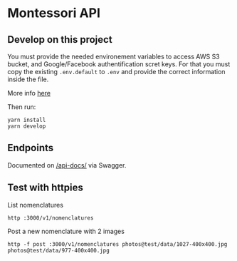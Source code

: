 # Montessori API

## Develop on this project

You must provide the needed environement variables to access AWS S3 bucket, and 
Google/Facebook authentification scret keys. For that you must copy the existing 
`.env.default` to `.env` and provide the correct information inside the file.

More info [here](https://github.com/orgs/montessori-ressources/teams/core)

Then run:
```
yarn install
yarn develop
```

## Endpoints

Documented on [/api-docs/](https://montessori-ressources-api.herokuapp.com/api-docs/)
via Swagger.

## Test with httpies

List nomenclatures

```
http :3000/v1/nomenclatures
```

Post a new nomenclature with 2 images

```
http -f post :3000/v1/nomenclatures photos@test/data/1027-400x400.jpg photos@test/data/977-400x400.jpg
```
